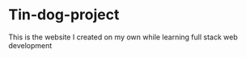 # Tin-dog-project
This is the website I created on my own while learning full stack web development 
